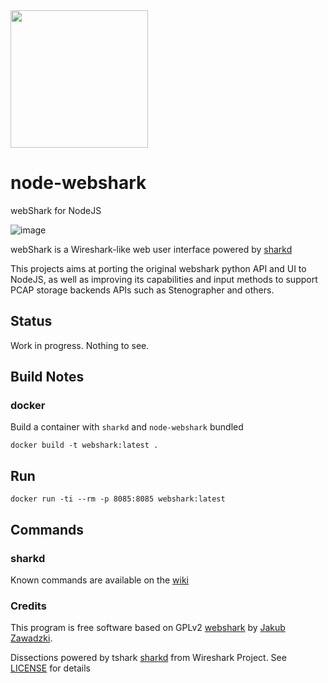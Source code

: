 <img src=https://user-images.githubusercontent.com/1423657/58752485-dd646c00-84af-11e9-94e9-c18529103638.png width=220>

# node-webshark
webShark for NodeJS

![image](https://user-images.githubusercontent.com/1423657/58755588-094f1400-84e7-11e9-9a3e-b2dfb27b6d74.png)

webShark is a Wireshark-like web user interface powered by [sharkd](https://wiki.wireshark.org/Development/sharkd) 

This projects aims at porting the original webshark python API and UI to NodeJS, as well as improving its capabilities and input methods to support PCAP storage backends APIs such as Stenographer and others.

## Status
Work in progress. Nothing to see.


## Build Notes
### docker
Build a container with `sharkd` and `node-webshark` bundled
```
docker build -t webshark:latest .
```
## Run
```
docker run -ti --rm -p 8085:8085 webshark:latest
```

## Commands
### sharkd
Known commands are available on the [wiki](https://github.com/QXIP/node-webshark/wiki)

### Credits
This program is free software based on GPLv2 [webshark](https://bitbucket.org/jwzawadzki/webshark) by [Jakub Zawadzki](https://bitbucket.org/jwzawadzki). 

Dissections powered by tshark [sharkd](https://wiki.wireshark.org/Development/sharkd) from Wireshark Project. See [LICENSE](https://github.com/QXIP/node-webshark/blob/master/LICENSE) for details
